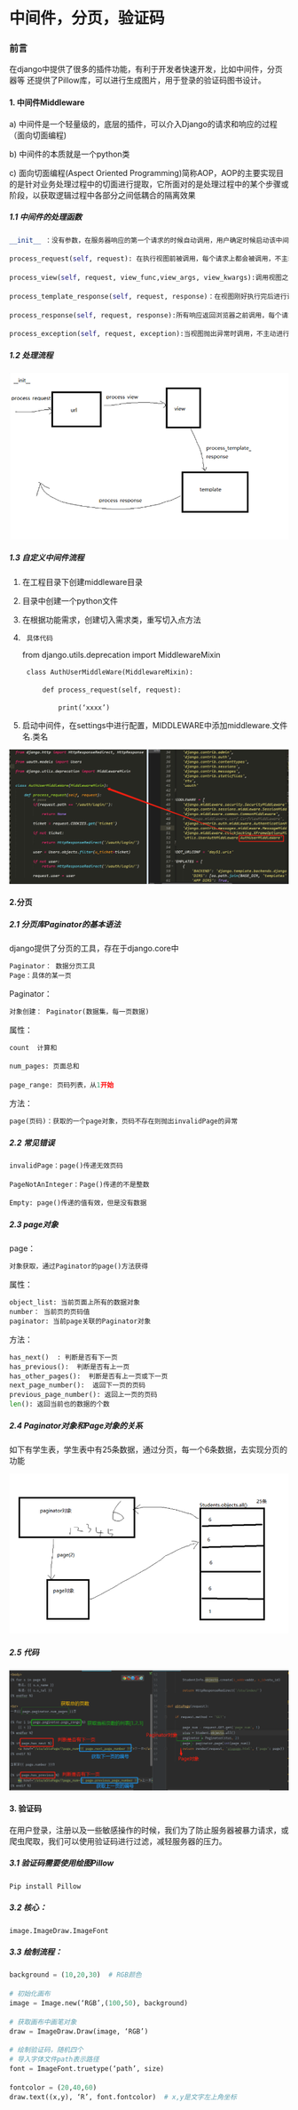 
# 中间件，分页，验证码

### 前言
在django中提供了很多的插件功能，有利于开发者快速开发，比如中间件，分页器等
还提供了Pillow库，可以进行生成图片，用于登录的验证码图书设计。

#### 1. 中间件Middleware

a) 中间件是一个轻量级的，底层的插件，可以介入Django的请求和响应的过程（面向切面编程)

b) 中间件的本质就是一个python类

c) 面向切面编程(Aspect Oriented Programming)简称AOP，AOP的主要实现目的是针对业务处理过程中的切面进行提取，它所面对的是处理过程中的某个步骤或阶段，以获取逻辑过程中各部分之间低耦合的隔离效果

##### 1.1 中间件的处理函数

```python
__init__ ：没有参数，在服务器响应的第一个请求的时候自动调用，用户确定时候启动该中间件

process_request(self, request): 在执行视图前被调用，每个请求上都会被调用，不主动进行返回或返回HttpResponse对象

process_view(self, request, view_func,view_args, view_kwargs):调用视图之前执行，每个请求都会调用，不主动进行返回或返回HttpResponse对象

process_template_response(self, request, response)：在视图刚好执行完后进行调用，每个请求都会调用，不主动进行返回或返回HttpResponse对象

process_response(self, request, response):所有响应返回浏览器之前调用，每个请求都会调用，不主动进行返回或返回HttpResponse对象

process_exception(self, request, exception):当视图抛出异常时调用，不主动进行返回或返回HttpResponse对象
```

##### 1.2 处理流程

![图](./images/django_middleware_liucheng.png)

##### 1.3 自定义中间件流程

1. 在工程目录下创建middleware目录
2. 目录中创建一个python文件
4. 在根据功能需求，创建切入需求类，重写切入点方法
5. 
		具体代码


    from django.utils.deprecation import MiddlewareMixin
    
        class AuthUserMiddleWare(MiddlewareMixin):
    
            def process_request(self, request):
    
            	print(‘xxxx’)


5. 启动中间件，在settings中进行配置，MIDDLEWARE中添加middleware.文件名.类名

![图](./images/django_middleware_user_auth.png)


#### 2.分页

##### 2.1 分页库Paginator的基本语法

django提供了分页的工具，存在于django.core中

```python
Paginator： 数据分页工具
Page：具体的某一页
```

Paginator：

```python
对象创建： Paginator(数据集，每一页数据)
```

属性：

```python
count  计算和

num_pages: 页面总和

page_range: 页码列表，从1开始
```

方法：

```python
page(页码)：获取的一个page对象，页码不存在则抛出invalidPage的异常
```


##### 2.2 常见错误

```python
invalidPage：page()传递无效页码

PageNotAnInteger：Page()传递的不是整数

Empty: page()传递的值有效，但是没有数据
```


##### 2.3 page对象

page：

```python
对象获取，通过Paginator的page()方法获得
```

属性：

```python
object_list: 当前页面上所有的数据对象
number： 当前页的页码值
paginator: 当前page关联的Paginator对象
```

方法：

```python
has_next()  : 判断是否有下一页
has_previous():  判断是否有上一页
has_other_pages():  判断是否有上一页或下一页
next_page_number():  返回下一页的页码
previous_page_number(): 返回上一页的页码
len(): 返回当前也的数据的个数
```

##### 2.4 Paginator对象和Page对象的关系

如下有学生表，学生表中有25条数据，通过分页，每一个6条数据，去实现分页的功能

 ![图](./images/django_paginator.png)

##### 2.5 代码

![图](./images/django_paginator_daima.png)

#### 3. 验证码

在用户登录，注册以及一些敏感操作的时候，我们为了防止服务器被暴力请求，或爬虫爬取，我们可以使用验证码进行过滤，减轻服务器的压力。

##### 3.1 验证码需要使用绘图Pillow

```python
Pip install Pillow
```
##### 3.2 核心：

```python
image.ImageDraw.ImageFont
```

##### 3.3 绘制流程：

```python
background = (10,20,30)  # RGB颜色

# 初始化画布 
image = Image.new(‘RGB’,(100,50), background)

# 获取画布中画笔对象
draw = ImageDraw.Draw(image, ‘RGB’)

# 绘制验证码，随机四个
# 导入字体文件path表示路径
font = ImageFont.truetype(‘path’, size)

fontcolor = (20,40,60)
draw.text((x,y), ‘R’, font.fontcolor)  # x,y是文字左上角坐标
```

